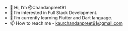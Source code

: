 - 👋 Hi, I’m @Chandanpreet91
- 👀 I’m interested in Full Stack Development.
- 🌱 I’m currently learning Flutter and Dart language.
- 📫 How to reach me - kaurchandanpreet91@gmail.com

<!---
Chandanpreet91/Chandanpreet91 is a ✨ special ✨ repository because its `README.md` (this file) appears on your GitHub profile.
You can click the Preview link to take a look at your changes.
--->
